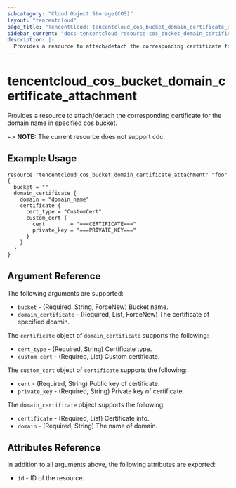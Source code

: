```yaml
---
subcategory: "Cloud Object Storage(COS)"
layout: "tencentcloud"
page_title: "TencentCloud: tencentcloud_cos_bucket_domain_certificate_attachment"
sidebar_current: "docs-tencentcloud-resource-cos_bucket_domain_certificate_attachment"
description: |-
  Provides a resource to attach/detach the corresponding certificate for the domain name in specified cos bucket.
---
```


# tencentcloud_cos_bucket_domain_certificate_attachment

Provides a resource to attach/detach the corresponding certificate for the domain name in specified cos bucket.

~> **NOTE:** The current resource does not support cdc.

## Example Usage

```hcl
resource "tencentcloud_cos_bucket_domain_certificate_attachment" "foo" {
  bucket = ""
  domain_certificate {
    domain = "domain_name"
    certificate {
      cert_type = "CustomCert"
      custom_cert {
        cert        = "===CERTIFICATE==="
        private_key = "===PRIVATE_KEY==="
      }
    }
  }
}
```

## Argument Reference

The following arguments are supported:

* `bucket` - (Required, String, ForceNew) Bucket name.
* `domain_certificate` - (Required, List, ForceNew) The certificate of specified doamin.

The `certificate` object of `domain_certificate` supports the following:

* `cert_type` - (Required, String) Certificate type.
* `custom_cert` - (Required, List) Custom certificate.

The `custom_cert` object of `certificate` supports the following:

* `cert` - (Required, String) Public key of certificate.
* `private_key` - (Required, String) Private key of certificate.

The `domain_certificate` object supports the following:

* `certificate` - (Required, List) Certificate info.
* `domain` - (Required, String) The name of domain.

## Attributes Reference

In addition to all arguments above, the following attributes are exported:

* `id` - ID of the resource.



